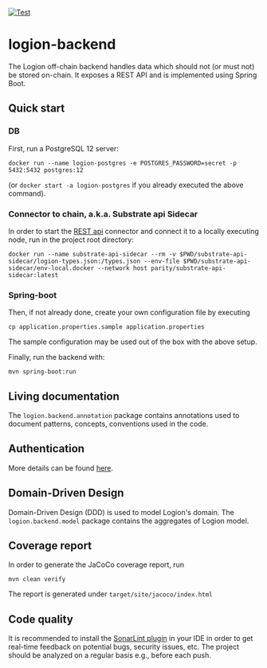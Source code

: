 [![Test](https://github.com/logion-network/logion-backend/actions/workflows/maven.yml/badge.svg)](https://github.com/logion-network/logion-backend/actions/workflows/maven.yml)

# logion-backend
The Logion off-chain backend handles data which should not (or must not) be stored on-chain. It exposes a REST API
and is implemented using Spring Boot.

## Quick start

### DB
First, run a PostgreSQL 12 server:

`docker run --name logion-postgres -e POSTGRES_PASSWORD=secret -p 5432:5432 postgres:12`

(or `docker start -a logion-postgres` if you already executed the above command).

### Connector to chain, a.k.a. Substrate api Sidecar
In order to start the [REST api](https://paritytech.github.io/substrate-api-sidecar/dist/) connector
and connect it to a locally executing node,
run in the project root directory:

`docker run --name substrate-api-sidecar --rm -v $PWD/substrate-api-sidecar/logion-types.json:/types.json --env-file $PWD/substrate-api-sidecar/env-local.docker --network host parity/substrate-api-sidecar:latest
`

### Spring-boot
Then, if not already done, create your own configuration file by executing

`cp application.properties.sample application.properties`

The sample configuration may be used out of the box with the above setup.

Finally, run the backend with:

`mvn spring-boot:run`

## Living documentation
The `logion.backend.annotation` package contains annotations used to document patterns, concepts, conventions used
in the code.

## Authentication
More details can be found [here](doc/Authentication.md).

## Domain-Driven Design
Domain-Driven Design (DDD) is used to model Logion's domain.
The `logion.backend.model` package contains the aggregates of Logion model.

## Coverage report
In order to generate the JaCoCo coverage report, run

`mvn clean verify`

The report is generated under `target/site/jacoco/index.html`

## Code quality
It is recommended to install the [SonarLint plugin](https://www.sonarlint.org/) in your IDE in order to get
real-time feedback on potential bugs, security issues, etc. The project should be analyzed on a regular basis
e.g., before each push.
